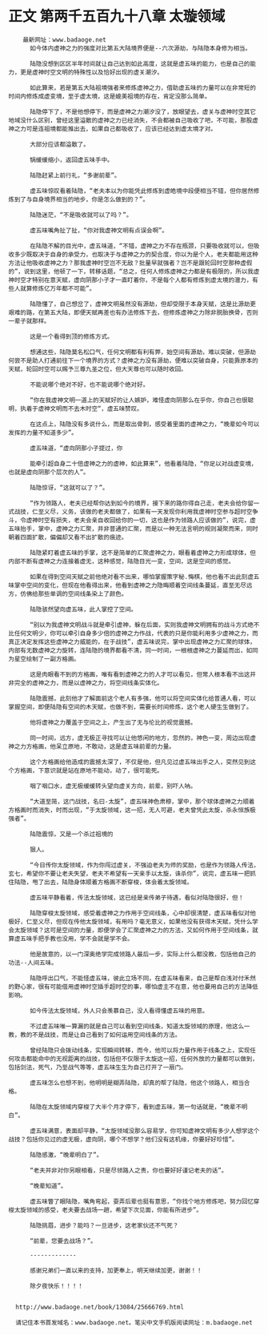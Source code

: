 # 正文 第两千五百九十八章 太璇领域
        最新网址：www.badaoge.net
          如今体内虚神之力的强度对比第五大陆境界便是--六次源劫，与陆隐本身修为相当。
      
          陆隐没想到区区半年时间就让自己达到如此高度，这就是虚五味的能力，也是自己的能力，更是虚神时空文明的特殊性以及恰好出现的虚关潮汐。
      
          如此算来，若是第五大陆祖境强者来修炼虚神之力，借助虚五味的力量可以在非常短的时间内修炼成虚变境，至于虚太境，这是媲美祖境的存在，肯定没那么简单。
      
          陆隐停下了，不是他想停下，而是虚神之力潮汐没了，放眼望去，虚关与虚神时空其它地域没什么区别，曾经这里溢散的虚神之力已经消失，不会都被自己吸收了吧，不可能，那股虚神之力可是连祖境都能推出去，如果自己都吸收了，应该已经达到虚太境才对。
      
          大部分应该都溢散了。
      
          锅缓缓缩小，返回虚五味手中。
      
          陆隐赶紧上前行礼，“多谢前辈”。
      
          虚五味惊叹看着陆隐，“老夫本以为你能凭此修炼到虚皓境中段便相当不错，但你居然修炼到了与自身境界相当的地步，你是怎么做到的？”。
      
          陆隐迷茫，“不是吸收就可以了吗？”。
      
          虚五味嘴角扯了扯，“你对我虚神文明有点误会啊”。
      
          在陆隐不解的目光中，虚五味道，“不错，虚神之力不存在瓶颈，只要吸收就可以，但吸收多少既取决于自身的承受力，也取决于与虚神之力的契合度，你以为是个人，老夫都能用这种方法让他吸收虚神之力？那我虚神时空岂不无敌？批量早就强者？岂不是跟轮回时空那种虚假的”，说到这里，他顿了一下，转移话题，“总之，任何人修炼虚神之力都是有极限的，所以我虚神时空才特别在意天赋，虚向阴那小子才一直盯着你，不是每个人都有修炼到虚太境的潜力，有些人就算修炼亿万年都不可能”。
      
          陆隐懂了，自己想岔了，虚神文明虽然没有源劫，但却受限于本身天赋，这是比源劫更艰难的路，在第五大陆，即便天赋再差也有办法修炼下去，但修炼虚神之力除非脱胎换骨，否则一辈子就那样。
      
          这是一个看得到顶的修炼方式。
      
          想通这些，陆隐莫名松口气，任何文明都有利有弊，始空间有源劫，难以突破，但源劫何尝不是助人打通前往下一个境界的方式？虚神之力没有源劫，便难以突破自身，只能靠原本的天赋，轮回时空可以赐予三尊九圣之位，但大天尊也可以随时收回。
      
          不能说哪个绝对不好，也不能说哪个绝对好。
      
          “你在我虚神文明一道上的天赋好的让人嫉妒，难怪虚向阴那么在乎你，你自己也很聪明，执着于虚神文明而不去木时空“，虚五味赞叹。
      
          在这点上，陆隐没有多说什么，而是取出骨刺，感受着里面的虚神之力，“晚辈如今可以发挥的力量不知道多少”。
      
          虚五味道，“虚向阴那小子提过，你
      
          能牵引超自身二十倍虚神之力的虚神，如此算来”，他看着陆隐，“你足以对战虚变境，也就是虚向阴那个层次的人”。
      
          陆隐惊讶，“这就可以了？”。
      
          “作为领路人，老夫已经帮你达到如今的境界，接下来的路你得自己走，老夫会给你留一式战技，仁至义尽，义务，该做的老夫都做了，如果有一天发现你利用我虚神时空参与超时空争斗，令虚神时空有损失，老夫会亲自收回给你的一切，这也是作为领路人应该做的”，说完，虚五味抬手，掌中，虚神之力汇聚，并非普通的汇聚，而是以一种无法言明的规则凝聚而来，同时朝着四面扩散，偏偏却又看不出扩散的痕迹。
      
          陆隐紧盯着虚五味的手掌，这不是简单的汇聚虚神之力，眼看着虚神之力形成球体，但内部不断有虚神之力连接着虚无，这种感觉，陆隐目光一变，空间，这是空间的感觉。
      
          如果在得到空间天赋之前他绝对看不出来，哪怕掌握策字秘.悔棋，他也看不出此刻虚五味掌中空间的变化，但现在他看得出来，他看到虚神之力隐晦顺着空间线条蔓延，直至无尽远方，仿佛给那些单调的空间线条染上了颜色。
      
          陆隐骇然望向虚五味，此人掌控了空间。
      
          “别以为我虚神文明战斗就是牵引虚神，躲在后面，实则我虚神文明拥有的战斗方式绝不比任何文明少，你可以牵引自身多少倍的虚神之力作战，代表的只是你能利用多少虚神之力，而真正决定发挥这些虚神之力威能的，在于战技”，虚五味说完，掌中出现虚神之力汇聚的球体，内部有无数虚神之力旋转，连陆隐的境界都看不清，同一时间，一根根虚神之力蔓延而出，如同为星空绘制了一副方格画。
      
          这是肉眼看不到的方格画，唯有看到虚神之力的人才可以看见，但常人根本看不出这并非完全的虚神之力，而是以虚神之力，将空间线条实体化。
      
          陆隐震撼，此刻他才了解面前这个老人有多强，他可以将空间实体化给普通人看，可以掌握空间，即便陆隐有空间的木天赋，也做不到，需要长时间修炼，这个老人硬生生做到了。
      
          他将虚神之力覆盖于空间之上，产生出了无与伦比的视觉震撼。
      
          同一时间，远方，虚无极正寻找可以让他悠闲的地方，忽然的，神色一变，周边出现虚神之力方格画，他呆立原地，不敢动，这是虚五味前辈的力量。
      
          这个方格画给他造成的震撼太深了，不仅是他，但凡见过虚五味出手之人，突然见到这个方格画，下意识就是站在原地不能动，动了，很可能死。
      
          咽了咽口水，虚无极缓缓转头望向虚关方向，前辈，别吓人呐。
      
          “大道至简，这门战技，名曰-太旋”，虚五味神色肃穆，掌中，那个球体虚神之力顺着方格画时而消失，时而出现，“于太旋领域，这一招，无人可避，老夫曾凭此太旋，杀永恒族极强者”。
      
          陆隐震惊，又是一个杀过祖境的
      
          狠人。
      
          “今日传你太旋领域，作为你闯过虚关，不强迫老夫为师的奖励，也是作为领路人传法，玄七，希望你不要让老夫失望，老夫不希望有一天亲手以太旋，诛杀你”，说完，虚五味一把抓住陆隐，甩了出去，陆隐身体顺着方格画不断穿梭，体会着太旋领域。
      
          虚五味平静看着，传法太旋领域，这已经是亲传弟子待遇，看似对陆隐很好，但！
      
          陆隐穿梭太旋领域，感受着虚神之力作用于空间线条，心中却很清楚，虚五味看似对他极好，仁至义尽，但现在传他太旋领域，有用吗？毫无意义，如果他没有获得木天赋，凭什么学会太旋领域？这可是空间的力量，即便学会了汇聚虚神之力的方法，又如何作用于空间线条，就算虚五味手把手教也没用，学不会就是学不会。
      
          他是故意的，以一门深奥绝学完成领路人最后一步，实际上什么都没教，包括他自己的功法--人间五味。
      
          陆隐呼出口气，不能怪虚五味，彼此立场不同，在虚五味看来，自己是帮白浅对付禾然的野心家，很有可能借用虚神时空插手超时空的事，哪怕虚主不在意，他也要用自己的方法降低影响。
      
          如今传法太旋领域，外人只会羡慕自己，没人看得懂虚五味的用意。
      
          不过虚五味唯一算漏的就是自己可以看到空间线条，知道太旋领域的原理，他这么一教，教的不是战技，而是让自己看到了如何运用空间线条的方法。
      
          曾经陆隐只会拨动线条，实现瞬间转移，而今，他可以将力量作用于线条之上，实现任何攻击都能命中的无视距离的战技，包括但不仅限于太旋这一招，任何外放的力量都可以做到，包括剑法，死气，乃至战气等等，虚五味生生为自己打开了一扇门。
      
          虚五味怎么也想不到，他明明是糊弄陆隐，却真的帮了陆隐，他这个领路人，相当合格。
      
          陆隐在太旋领域内穿梭了大半个月才停下，看到虚五味，第一句话就是，“晚辈不明白”。
      
          虚五味满意，表面却平静，“太旋领域没那么容易学，你可知虚神文明有多少人想学这个战技？包括你见过的虚无极，虚向阴，哪个不想学？他们没有这机缘，你要好好珍惜”。
      
          陆隐感激，“晚辈明白了”。
      
          “老夫并非对你另眼相看，只是尽领路人之责，你也要好好谨记老夫的话”。
      
          “晚辈知道”。
      
          虚五味瞥了眼陆隐，嘴角弯起，耍弄后辈也挺有意思，“你找个地方修炼吧，努力回忆穿梭太旋领域的感受，老夫要去战场一趟，希望下次见面，你能有所进步”。
      
          陆隐挑眉，进步？能吗？一旦进步，这老家伙还不气死？
      
          “前辈，您要去战场？”。
      
          -------------
      
          感谢兄弟们一直以来的支持，加更奉上，明天继续加更，谢谢！！
      
          除夕夜快乐！！！！
      
      
      http://www.badaoge.net/book/13084/25666769.html
      
      请记住本书首发域名：www.badaoge.net。笔尖中文手机版阅读网址：m.badaoge.net